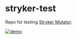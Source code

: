 # stryker-test

Repo for testing [Stryker Mutator](https://stryker-mutator.io/).

[![demo](https://asciinema.org/a/lB5XbTPDyyuNxixxJR6y8FXX2.png)](https://asciinema.org/a/lB5XbTPDyyuNxixxJR6y8FXX2)
